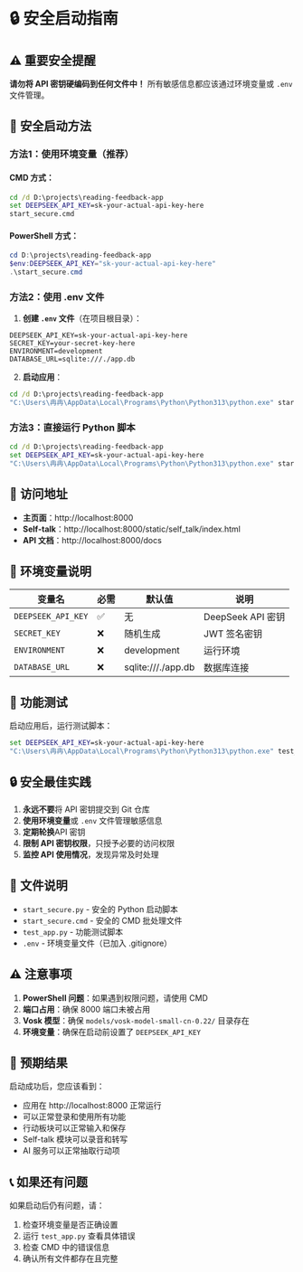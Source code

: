 # 🔒 安全启动指南

## ⚠️ 重要安全提醒

**请勿将 API 密钥硬编码到任何文件中！** 所有敏感信息都应该通过环境变量或 `.env` 文件管理。

## 🚀 安全启动方法

### 方法1：使用环境变量（推荐）

#### CMD 方式：
```cmd
cd /d D:\projects\reading-feedback-app
set DEEPSEEK_API_KEY=sk-your-actual-api-key-here
start_secure.cmd
```

#### PowerShell 方式：
```powershell
cd D:\projects\reading-feedback-app
$env:DEEPSEEK_API_KEY="sk-your-actual-api-key-here"
.\start_secure.cmd
```

### 方法2：使用 .env 文件

1. **创建 `.env` 文件**（在项目根目录）：
```env
DEEPSEEK_API_KEY=sk-your-actual-api-key-here
SECRET_KEY=your-secret-key-here
ENVIRONMENT=development
DATABASE_URL=sqlite:///./app.db
```

2. **启动应用**：
```cmd
cd /d D:\projects\reading-feedback-app
"C:\Users\冉冉\AppData\Local\Programs\Python\Python313\python.exe" start_secure.py
```

### 方法3：直接运行 Python 脚本

```cmd
cd /d D:\projects\reading-feedback-app
set DEEPSEEK_API_KEY=sk-your-actual-api-key-here
"C:\Users\冉冉\AppData\Local\Programs\Python\Python313\python.exe" start_secure.py
```

## 📱 访问地址

- **主页面**：http://localhost:8000
- **Self-talk**：http://localhost:8000/static/self_talk/index.html
- **API 文档**：http://localhost:8000/docs

## 🔧 环境变量说明

| 变量名 | 必需 | 默认值 | 说明 |
|--------|------|--------|------|
| `DEEPSEEK_API_KEY` | ✅ | 无 | DeepSeek API 密钥 |
| `SECRET_KEY` | ❌ | 随机生成 | JWT 签名密钥 |
| `ENVIRONMENT` | ❌ | development | 运行环境 |
| `DATABASE_URL` | ❌ | sqlite:///./app.db | 数据库连接 |

## 🧪 功能测试

启动应用后，运行测试脚本：

```cmd
set DEEPSEEK_API_KEY=sk-your-actual-api-key-here
"C:\Users\冉冉\AppData\Local\Programs\Python\Python313\python.exe" test_app.py
```

## 🔒 安全最佳实践

1. **永远不要**将 API 密钥提交到 Git 仓库
2. **使用环境变量**或 `.env` 文件管理敏感信息
3. **定期轮换**API 密钥
4. **限制 API 密钥权限**，只授予必要的访问权限
5. **监控 API 使用情况**，发现异常及时处理

## 📁 文件说明

- `start_secure.py` - 安全的 Python 启动脚本
- `start_secure.cmd` - 安全的 CMD 批处理文件
- `test_app.py` - 功能测试脚本
- `.env` - 环境变量文件（已加入 .gitignore）

## ⚠️ 注意事项

1. **PowerShell 问题**：如果遇到权限问题，请使用 CMD
2. **端口占用**：确保 8000 端口未被占用
3. **Vosk 模型**：确保 `models/vosk-model-small-cn-0.22/` 目录存在
4. **环境变量**：确保在启动前设置了 `DEEPSEEK_API_KEY`

## 🎉 预期结果

启动成功后，您应该看到：
- 应用在 http://localhost:8000 正常运行
- 可以正常登录和使用所有功能
- 行动板块可以正常输入和保存
- Self-talk 模块可以录音和转写
- AI 服务可以正常抽取行动项

## 📞 如果还有问题

如果启动后仍有问题，请：
1. 检查环境变量是否正确设置
2. 运行 `test_app.py` 查看具体错误
3. 检查 CMD 中的错误信息
4. 确认所有文件都存在且完整
